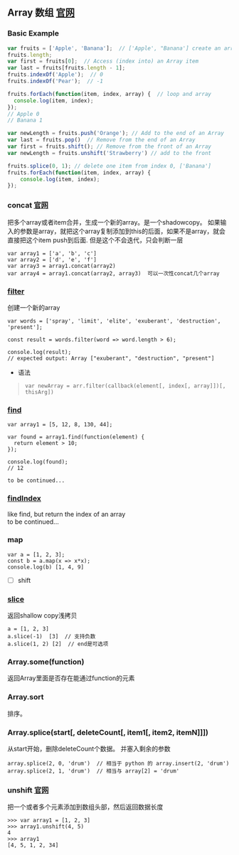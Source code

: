 ## Array 数组 [官网](https://developer.mozilla.org/en-US/docs/Web/JavaScript/Reference/Global_Objects/Array)

### Basic Example

```javascript
var fruits = ['Apple', 'Banana'];  // ['Apple', "Banana'] create an array
fruits.length;
var first = fruits[0];  // Access (index into) an Array item
var last = fruits[fruits.length - 1];
fruits.indexOf('Apple');  // 0
fruits.indexOf('Pear');  // -1

fruits.forEach(function(item, index, array) {  // loop and array
  console.log(item, index);
});
// Apple 0
// Banana 1

var newLength = fruits.push('Orange'); // Add to the end of an Array
var last = fruits.pop()  // Remove from the end of an Array
var first = fruits.shift(); // Remove from the front of an Array
var newLength = fruits.unshift('Strawberry') // add to the front

fruits.splice(0, 1); // delete one item from index 0, ['Banana']
fruits.forEach(function(item, index, array) {
    console.log(item, index);
});
```

### concat [官网](https://developer.mozilla.org/en-US/docs/Web/JavaScript/Reference/Global_Objects/Array/concat)
把多个array或者item合并，生成一个新的array。是一个shadowcopy。
如果输入的参数是array，就把这个array复制添加到this的后面，如果不是array，就会直接把这个item push到后面. 但是这个不会迭代，只会判断一层
```
var array1 = ['a', 'b', 'c']
var array2 = ['d', 'e', 'f']
var array3 = array1.concat(array2)
var array4 = array1.concat(array2, array3)  可以一次性concat几个array
```

### [filter](https://developer.mozilla.org/en-US/docs/Web/JavaScript/Reference/Global_Objects/Array/filter)
创建一个新的array
```
var words = ['spray', 'limit', 'elite', 'exuberant', 'destruction', 'present'];

const result = words.filter(word => word.length > 6);

console.log(result);
// expected output: Array ["exuberant", "destruction", "present"]
```
* 语法
> `var newArray = arr.filter(callback(element[, index[, array]])[, thisArg])`

### [find](https://developer.mozilla.org/en-US/docs/Web/JavaScript/Reference/Global_Objects/Array/find)
```
var array1 = [5, 12, 8, 130, 44];

var found = array1.find(function(element) {
  return element > 10;
});

console.log(found);
// 12

to be continued...
```

### [findIndex](https://developer.mozilla.org/en-US/docs/Web/JavaScript/Reference/Global_Objects/Array/findIndex)
like find, but return the index of an array  
to be continued...

### map
```
var a = [1, 2, 3];
const b = a.map(x => x*x);
console.log(b) [1, 4, 9]
```

* [ ] shift

### [slice](https://developer.mozilla.org/en-US/docs/Web/JavaScript/Reference/Global_Objects/Array/slice)
返回shallow copy浅拷贝
```
a = [1, 2, 3]
a.slice(-1)  [3]  // 支持负数
a.slice(1, 2) [2]  // end是可选项
```


### Array.some(function)
返回Array里面是否存在能通过function的元素

### Array.sort
排序。

### Array.splice(start[, deleteCount[, item1[, item2, itemN]]])
从start开始，删除deleteCount个数据。 并塞入剩余的参数
```
array.splice(2, 0, 'drum')  // 相当于 python 的 array.insert(2, 'drum')
array.splice(2, 1, 'drum')  // 相当与 array[2] = 'drum'
```

### unshift [官网](https://developer.mozilla.org/en-US/docs/Web/JavaScript/Reference/Global_Objects/Array/unshift)
把一个或者多个元素添加到数组头部，然后返回数据长度
```
>>> var array1 = [1, 2, 3]
>>> array1.unshift(4, 5)
4
>>> array1
[4, 5, 1, 2, 34]

```
